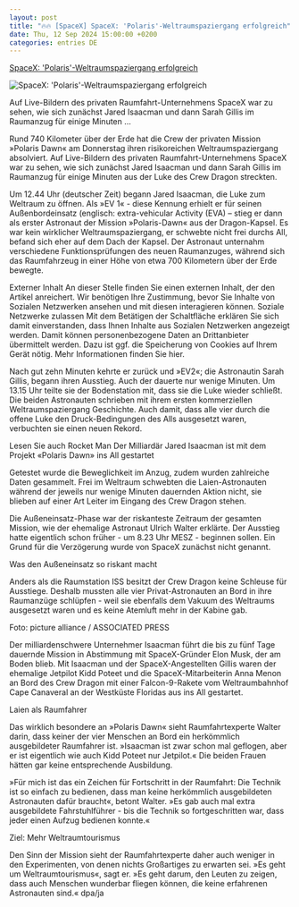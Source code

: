 ```yaml
---
layout: post
title: "🔥🔥 [SpaceX] SpaceX: 'Polaris'-Weltraumspaziergang erfolgreich"
date: Thu, 12 Sep 2024 15:00:00 +0200
categories: entries DE
---
```

[SpaceX: 'Polaris'-Weltraumspaziergang erfolgreich](https://www.juedische-allgemeine.de/juedische-welt/polaris-weltraumspaziergang-erfolgreich/)

![SpaceX: 'Polaris'-Weltraumspaziergang erfolgreich](https://www.juedische-allgemeine.de/wp-content/uploads/2024/09/482142193-1440x720-1440x720-c-default.jpg)

Auf Live-Bildern des privaten Raumfahrt-Unternehmens SpaceX war zu sehen, wie sich zunächst Jared Isaacman und dann Sarah Gillis im Raumanzug für einige Minuten ...

Rund 740 Kilometer über der Erde hat die Crew der privaten Mission »Polaris Dawn« am Donnerstag ihren risikoreichen Weltraumspaziergang absolviert. Auf Live-Bildern des privaten Raumfahrt-Unternehmens SpaceX war zu sehen, wie sich zunächst Jared Isaacman und dann Sarah Gillis im Raumanzug für einige Minuten aus der Luke des Crew Dragon streckten.

Um 12.44 Uhr (deutscher Zeit) begann Jared Isaacman, die Luke zum Weltraum zu öffnen. Als »EV 1« - diese Kennung erhielt er für seinen Außenbordeinsatz (englisch: extra-vehicular Activity (EVA) – stieg er dann als erster Astronaut der Mission »Polaris-Dawn« aus der Dragon-Kapsel. Es war kein wirklicher Weltraumspaziergang, er schwebte nicht frei durchs All, befand sich eher auf dem Dach der Kapsel. Der Astronaut unternahm verschiedene Funktionsprüfungen des neuen Raumanzuges, während sich das Raumfahrzeug in einer Höhe von etwa 700 Kilometern über der Erde bewegte.

Externer Inhalt An dieser Stelle finden Sie einen externen Inhalt, der den Artikel anreichert. Wir benötigen Ihre Zustimmung, bevor Sie Inhalte von Sozialen Netzwerken ansehen und mit diesen interagieren können. Soziale Netzwerke zulassen Mit dem Betätigen der Schaltfläche erklären Sie sich damit einverstanden, dass Ihnen Inhalte aus Sozialen Netzwerken angezeigt werden. Damit können personenbezogene Daten an Drittanbieter übermittelt werden. Dazu ist ggf. die Speicherung von Cookies auf Ihrem Gerät nötig. Mehr Informationen finden Sie hier.

Nach gut zehn Minuten kehrte er zurück und »EV2«; die Astronautin Sarah Gillis, begann ihren Ausstieg. Auch der dauerte nur wenige Minuten. Um 13.15 Uhr teilte sie der Bodenstation mit, dass sie die Luke wieder schließt. Die beiden Astronauten schrieben mit ihrem ersten kommerziellen Weltraumspaziergang Geschichte. Auch damit, dass alle vier durch die offene Luke den Druck-Bedingungen des Alls ausgesetzt waren, verbuchten sie einen neuen Rekord.

Lesen Sie auch Rocket Man Der Milliardär Jared Isaacman ist mit dem Projekt «Polaris Dawn» ins All gestartet

Getestet wurde die Beweglichkeit im Anzug, zudem wurden zahlreiche Daten gesammelt. Frei im Weltraum schwebten die Laien-Astronauten während der jeweils nur wenige Minuten dauernden Aktion nicht, sie blieben auf einer Art Leiter im Eingang des Crew Dragon stehen.

Die Außeneinsatz-Phase war der riskanteste Zeitraum der gesamten Mission, wie der ehemalige Astronaut Ulrich Walter erklärte. Der Ausstieg hatte eigentlich schon früher - um 8.23 Uhr MESZ - beginnen sollen. Ein Grund für die Verzögerung wurde von SpaceX zunächst nicht genannt.

Was den Außeneinsatz so riskant macht

Anders als die Raumstation ISS besitzt der Crew Dragon keine Schleuse für Ausstiege. Deshalb mussten alle vier Privat-Astronauten an Bord in ihre Raumanzüge schlüpfen - weil sie ebenfalls dem Vakuum des Weltraums ausgesetzt waren und es keine Atemluft mehr in der Kabine gab.

Foto: picture alliance / ASSOCIATED PRESS

Der milliardenschwere Unternehmer Isaacman führt die bis zu fünf Tage dauernde Mission in Abstimmung mit SpaceX-Gründer Elon Musk, der am Boden blieb. Mit Isaacman und der SpaceX-Angestellten Gillis waren der ehemalige Jetpilot Kidd Poteet und die SpaceX-Mitarbeiterin Anna Menon an Bord des Crew Dragon mit einer Falcon-9-Rakete vom Weltraumbahnhof Cape Canaveral an der Westküste Floridas aus ins All gestartet.

Laien als Raumfahrer

Das wirklich besondere an »Polaris Dawn« sieht Raumfahrtexperte Walter darin, dass keiner der vier Menschen an Bord ein herkömmlich ausgebildeter Raumfahrer ist. »Isaacman ist zwar schon mal geflogen, aber er ist eigentlich wie auch Kidd Poteet nur Jetpilot.« Die beiden Frauen hätten gar keine entsprechende Ausbildung.

»Für mich ist das ein Zeichen für Fortschritt in der Raumfahrt: Die Technik ist so einfach zu bedienen, dass man keine herkömmlich ausgebildeten Astronauten dafür braucht«, betont Walter. »Es gab auch mal extra ausgebildete Fahrstuhlführer - bis die Technik so fortgeschritten war, dass jeder einen Aufzug bedienen konnte.«

Ziel: Mehr Weltraumtourismus

Den Sinn der Mission sieht der Raumfahrtexperte daher auch weniger in den Experimenten, von denen nichts Großartiges zu erwarten sei. »Es geht um Weltraumtourismus«, sagt er. »Es geht darum, den Leuten zu zeigen, dass auch Menschen wunderbar fliegen können, die keine erfahrenen Astronauten sind.« dpa/ja

